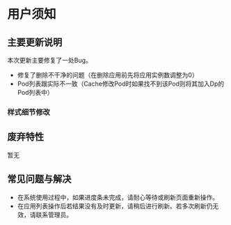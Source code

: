# 用户须知

## 主要更新说明

本次更新主要修复了一处Bug。

* 修复了删除不干净的问题（在删除应用前先将应用实例数调整为0）
* Pod列表跟实际不一致（Cache修改Pod时如果找不到该Pod则将其加入Dp的Pod列表中）

### 样式细节修改


## 废弃特性

暂无

## 常见问题与解决

* 在系统使用过程中，如果进度条未完成，请耐心等待或刷新页面重新操作。
* 在应用列表操作后若结果没有及时更新，请稍后进行刷新。若多次刷新仍无效，请联系管理员。
